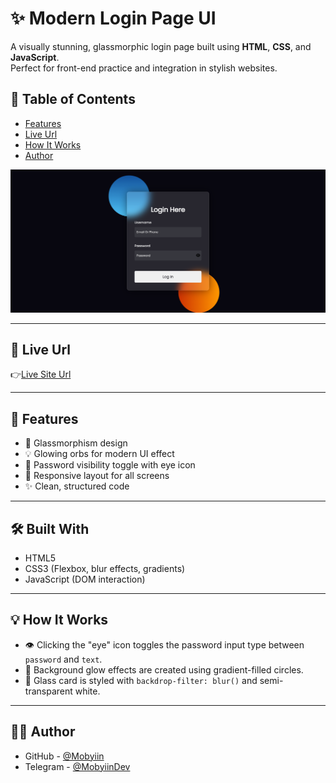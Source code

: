 # ✨ Modern Login Page UI

A visually stunning, glassmorphic login page built using **HTML**, **CSS**, and **JavaScript**.  
Perfect for front-end practice and integration in stylish websites.

## 📑 Table of Contents
- [Features](#-features)
- [Live Url](#-live-url)
- [How It Works](#-how-it-works)
- [Author](#-author)


![Preview](./assets/Login-Page-Preview.png)

---

## 🚀 Live Url

👉[Live Site Url](https://mobyiin.github.io/Simple-Login-Page)

---

## 🌈 Features

- 🧊 Glassmorphism design
- 💡 Glowing orbs for modern UI effect
- 🔐 Password visibility toggle with eye icon
- 📱 Responsive layout for all screens
- ✨ Clean, structured code

---

## 🛠️ Built With

- HTML5
- CSS3 (Flexbox, blur effects, gradients)
- JavaScript (DOM interaction)

---

## 💡 How It Works

- 👁️ Clicking the "eye" icon toggles the password input type between `password` and `text`.
- 🎨 Background glow effects are created using gradient-filled circles.
- 🧊 Glass card is styled with `backdrop-filter: blur()` and semi-transparent white.

---
## 🧑‍💻 Author
<ul dir="auto">
  <li>
    GitHub -
    <a href=https://github.com/Mobyiin>@Mobyiin</a>
  </li>
  <li>
    Telegram -
    <a href=https://t.me/MobyiinDev>@MobyiinDev</a>
  </li>
</ul>

